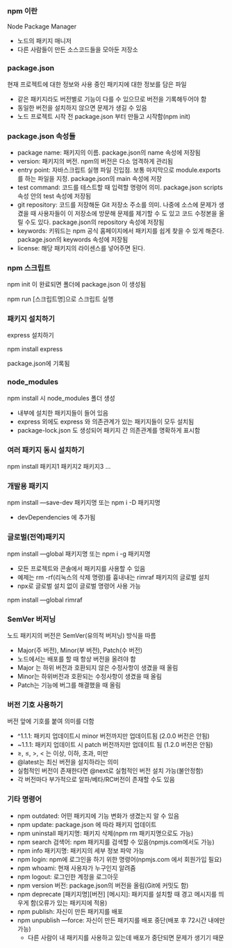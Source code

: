 ### npm 이란

Node Package Manager

- 노드의 패키지 매니저
- 다른 사람들이 만든 소스코드들을 모아둔 저장소

### package.json

현재 프로젝트에 대한 정보와 사용 중인 패키지에 대한 정보를 담은 파일

- 같은 패키지라도 버전별로 기능이 다를 수 있으므로 버전을 기록해두어야 함
- 동일한 버전을 설치하지 않으면 문제가 생길 수 있음
- 노드 프로젝트 시작 전 package.json 부터 만들고 시작함(npm init)

### package.json 속성들

- package name: 패키지의 이름. package.json의 name 속성에 저장됨
- version: 패키지의 버전. npm의 버전은 다소 엄격하게 관리됨
- entry point: 자바스크립트 실행 파일 진입점. 보통 마지막으로 module.exports를 하는 파일을 지정. package.json의 main 속성에 저장
- test command: 코드를 테스트할 때 입력할 명령어 의미. package.json scripts 속성 안의 test 속성에 저장됨
- git repository: 코드를 저장해둔 Git 저장소 주소를 의미. 나중에 소스에 문제가 생겼을 때 사용자들이 이 저장소에 방문해 문제를 제기할 수 도 있고 코드 수정본을 올릴 수도 있다. package.json의 repository 속성에 저장됨
- keywords: 키워드는 npm 공식 홈페이지에서 패키지를 쉽게 찾을 수 있게 해준다. package.json의 keywords 속성에 저장됨
- license: 해당 패키지의 라이센스를 넣어주면 된다.

### npm 스크립트

npm init 이 완료되면 폴더에 package.json 이 생성됨

npm run [스크립트명]으로 스크립트 실행

### 패키지 설치하기

express 설치하기

npm install express

package.json에 기록됨

### node_modules

npm install 시 node_modules 폴더 생성

- 내부에 설치한 패키지들이 들어 있음
- express 외에도 express 와 의존관계가 있는 패키지들이 모두 설치됨
- package-lock.json 도 생성되어 패키지 간 의존관계를 명확하게 표시함

### 여러 패키지 동시 설치하기

npm install 패키지1 패키지2 패키지3 ...

### 개발용 패키지

npm install —save-dev 패키지명 또는 npm i -D 패키지명

- devDependencies 에 추가됨

### 글로벌(전역)패키지

npm install —global 패키지명 또는 npm i -g 패키지명

- 모든 프로젝트와 콘솔에서 패키지를 사용할 수 있음
- 예제는 rm -rf(리눅스의 삭제 명령)를 흉내내는 rimraf 패키지의 글로벌 설치
- npx로 글로벌 설치 없이 글로벌 명령어 사용 가능

npm install —global rimraf

### SemVer 버저닝

노드 패키지의 버전은 SemVer(유의적 버저닝) 방식을 따름

- Major(주 버전), Minor(부 버전), Patch(수 버전)
- 노드에서는 배포를 할 때 항상 버전을 올려야 함
- Major 는 하위 버전과 호환되지 않은 수정사항이 생겼을 때 올림
- Minor는 하위버전과 호환되는 수정사항이 생겼을 때 올림
- Patch는 기능에 버그를 해결했을 때 올림

### 버전 기호 사용하기

버전 앞에 기호를 붙여 의미를 더함

- ^1.1.1: 패키지 업데이트시 minor 버전까지만 업데이트됨 (2.0.0 버전은 안됨)
- ~1.1.1: 패키지 업데이트 시 patch 버전까지만 업데이트 됨 (1.2.0 버전은 안됨)
- ≥, ≤, >, < 는 이상, 이하, 초과, 미만
- @latest는 최신 버전을 설치하라는 의미
- 실험적인 버전이 존재한다면 @next로 실험적인 버전 설치 가능(불안정함)
- 각 버전마다 부가적으로 알파/베타/RC버전이 존재할 수도 있음

### 기타 명령어

- npm outdated: 어떤 패키지에 기능 변화가 생겼는지 알 수 있음
- npm update: package.json 에 따라 패키지 업데이트
- npm uninstall 패키지명: 패키지 삭제(npm rm 패키지명으로도 가능)
- npm search 검색어: npm 패키지를 검색할 수 있음(npmjs.com에서도 가능)
- npm info 패키지명: 패키지의 세부 정보 파악 가능
- npm login: npm에 로그인을 하기 위한 명령어(npmjs.com 에서 회원가입 필요)
- npm whoami: 현재 사용자가 누구인지 알려줌
- npm logout: 로그인한 계정을 로그아웃
- npm version 버전: package.json의 버전을 올림(Git에 커밋도 함)
- npm deprecate [패키지명][버전] [메시지]: 패키지를 설치할 때 경고 메시지를 띄우게 함(오류가 있는 패키지에 적용)
- npm publish: 자신이 만든 패키지를 배포
- npm unpublish —force: 자신이 만든 패키지를 배포 중단(배포 후  72시간 내에만 가능)
    - 다른 사람이 내 패키지를 사용하고 있는데 배포가 중단되면 문제가 생기기 때문